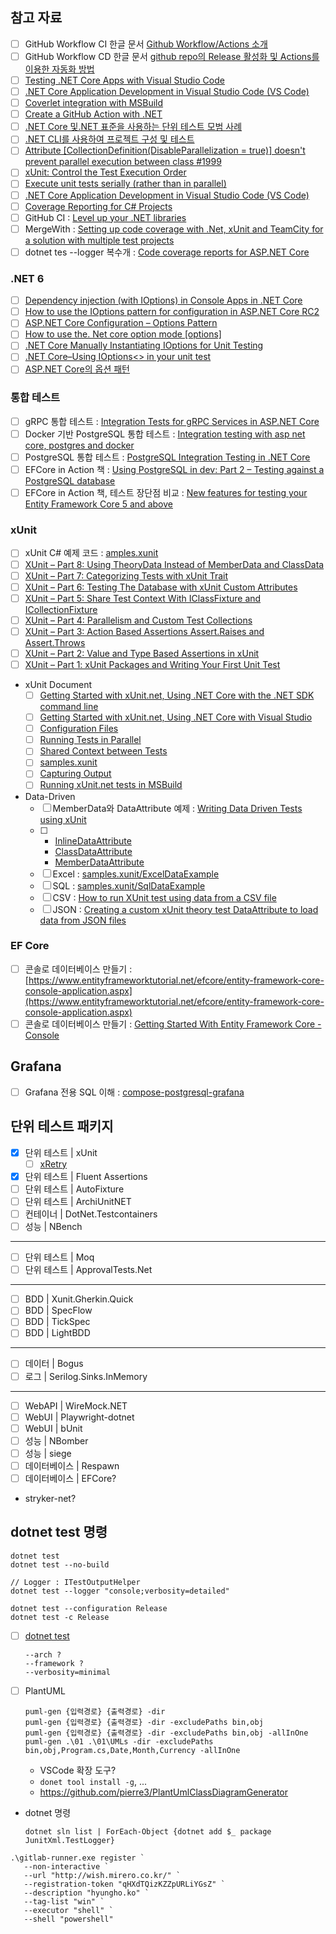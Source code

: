 ## 참고 자료
- [ ] GitHub Workflow CI 한글 문서 [Github Workflow/Actions 소개](https://www.sysnet.pe.kr/2/0/12541)
- [ ] GitHub Workflow CD 한글 문서 [github repo의 Release 활성화 및 Actions를 이용한 자동화 방법](https://www.sysnet.pe.kr/2/0/12542)
- [ ] [Testing .NET Core Apps with Visual Studio Code](https://www.pluralsight.com/guides/testing-.net-core-apps-with-visual-studio-code)
- [ ] [.NET Core Application Development in Visual Studio Code (VS Code)](https://www.dotnetcurry.com/visualstudio/1451/dotnet-core-development-vs-code)
- [ ] [Coverlet integration with MSBuild](https://github.com/coverlet-coverage/coverlet/blob/master/Documentation/MSBuildIntegration.md)
- [ ] [Create a GitHub Action with .NET](https://docs.microsoft.com/en-us/dotnet/devops/create-dotnet-github-action)
- [ ] [.NET Core 및.NET 표준을 사용하는 단위 테스트 모범 사례](https://docs.microsoft.com/ko-kr/dotnet/core/testing/unit-testing-best-practices)
- [ ] [.NET CLI를 사용하여 프로젝트 구성 및 테스트](https://docs.microsoft.com/ko-kr/dotnet/core/tutorials/testing-with-cli)
- [ ] [Attribute [CollectionDefinition(DisableParallelization = true)] doesn't prevent parallel execution between class #1999](https://github.com/xunit/xunit/issues/1999#issuecomment-522635397)
- [ ] [xUnit: Control the Test Execution Order](https://hamidmosalla.com/2018/08/16/xunit-control-the-test-execution-order/)
- [ ] [Execute unit tests serially (rather than in parallel)](https://www.titanwolf.org/Network/q/3c8bf31e-3cfe-4929-809c-24ac9dbc7fca/y)
- [ ] [.NET Core Application Development in Visual Studio Code (VS Code)](https://www.dotnetcurry.com/visualstudio/1451/dotnet-core-development-vs-code)
- [ ] [Coverage Reporting for C# Projects](https://fgimian.github.io/coverage-reporting-for-c-sharp-projects/)
- [ ] GitHub CI : [Level up your .NET libraries](https://benfoster.io/blog/level-up-your-dotnet-libraries/)
- [ ] MergeWith : [Setting up code coverage with .Net, xUnit and TeamCity for a solution with multiple test projects](https://medium.com/@justingoldberg_2282/setting-up-code-coverage-with-net-xunit-and-teamcity-for-a-solution-with-multiple-test-projects-5d0986db788b)
- [ ] dotnet tes --logger 복수개 : [Code coverage reports for ASP.NET Core](https://gunnarpeipman.com/aspnet-core-code-coverage/)

### .NET 6
- [ ] [Dependency injection (with IOptions) in Console Apps in .NET Core](https://keestalkstech.com/2018/04/dependency-injection-with-ioptions-in-console-apps-in-net-core-2/)
- [ ] [How to use the IOptions pattern for configuration in ASP.NET Core RC2](https://andrewlock.net/how-to-use-the-ioptions-pattern-for-configuration-in-asp-net-core-rc2/)
- [ ] [ASP.NET Core Configuration – Options Pattern](https://code-maze.com/aspnet-configuration-options/)
- [ ] [How to use the. Net core option mode [options]](https://developpaper.com/how-to-use-the-net-core-option-mode-options/)
- [ ] [.NET Core Manually Instantiating IOptions for Unit Testing](https://mitch.codes/net-core-manually-instantiating-ioptions-for-unit-testing/)
- [ ] [.NET Core–Using IOptions<> in your unit test](https://bartwullems.blogspot.com/2020/04/net-coreusing-ioptions-in-your-unit-test.html)
- [ ] [ASP.NET Core의 옵션 패턴](https://docs.microsoft.com/ko-kr/aspnet/core/fundamentals/configuration/options?view=aspnetcore-6.0)

### 통합 테스트
- [ ] gRPC 통합 테스트 : [Integration Tests for gRPC Services in ASP.NET Core](https://thecloudblog.net/post/integration-tests-for-grpc-services-in-asp.net-core/)
- [ ] Docker 기반 PostgreSQL 통합 테스트 : [Integration testing with asp net core, postgres and docker](https://t-heiten.net/docker/integration-testing-with-asp-net-core-postgres-and-docker/)
- [ ] PostgreSQL 통합 테스트 : [PostgreSQL Integration Testing in .NET Core](https://ufukhaciogullari.com/blog/postgresql-integration-testing-in-net-core/)
- [ ] EFCore in Action 책 : [Using PostgreSQL in dev: Part 2 – Testing against a PostgreSQL database](https://www.thereformedprogrammer.net/using-postgresql-in-dev-part-2-testing-against-a-postgresql-database/)
- [ ] EFCore in Action 책, 테스트 장단점 비교 : [New features for testing your Entity Framework Core 5 and above](https://www.thereformedprogrammer.net/new-features-for-unit-testing-your-entity-framework-core-5-code/)

### xUnit
- [ ] xUnit C# 예제 코드 : [amples.xunit](https://github.com/xunit/samples.xunit)  
- [ ] [XUnit – Part 8: Using TheoryData Instead of MemberData and ClassData](https://hamidmosalla.com/2020/04/05/xunit-part-8-using-theorydata-instead-of-memberdata-and-classdata/)
- [ ] [XUnit – Part 7: Categorizing Tests with xUnit Trait](https://hamidmosalla.com/2020/03/01/xunit-part-7-categorizing-tests-with-xunit-trait/)
- [ ] [XUnit – Part 6: Testing The Database with xUnit Custom Attributes](https://hamidmosalla.com/2020/02/16/xunit-part-6-testing-the-database-with-xunit-custom-attributes/)
- [ ] [XUnit – Part 5: Share Test Context With IClassFixture and ICollectionFixture](https://hamidmosalla.com/2020/02/02/xunit-part-5-share-test-context-with-iclassfixture-and-icollectionfixture/)
- [ ] [XUnit – Part 4: Parallelism and Custom Test Collections](https://hamidmosalla.com/2020/01/26/xunit-part-4-parallelism-and-custom-test-collections/)
- [ ] [XUnit – Part 3: Action Based Assertions Assert.Raises and Assert.Throws](https://hamidmosalla.com/2020/01/20/xunit-part-3-action-based-assertions-assert-raises-and-assert-throws/)
- [ ] [XUnit – Part 2: Value and Type Based Assertions in xUnit](https://hamidmosalla.com/2020/01/12/xunit-part-2-value-and-type-based-assertions-in-xunit/)
- [ ] [XUnit – Part 1: xUnit Packages and Writing Your First Unit Test](https://hamidmosalla.com/2020/01/05/xunit-part-1-xunit-packages-and-writing-your-first-unit-test/)
- xUnit Document
  - [ ] [Getting Started with xUnit.net, Using .NET Core with the .NET SDK command line](https://xunit.net/docs/getting-started/netcore/cmdline)
  - [ ] [Getting Started with xUnit.net, Using .NET Core with Visual Studio](https://xunit.net/docs/getting-started/netcore/visual-studio)
  - [ ] [Configuration Files](https://xunit.net/docs/configuration-files)
  - [ ] [Running Tests in Parallel](https://xunit.net/docs/running-tests-in-parallel)
  - [ ] [Shared Context between Tests](https://xunit.net/docs/shared-context)
  - [ ] [samples.xunit](https://github.com/xunit/samples.xunit)
  - [ ] [Capturing Output](https://xunit.net/docs/capturing-output)
  - [ ] [Running xUnit.net tests in MSBuild](https://xunit.net/docs/running-tests-in-msbuild)
- Data-Driven
  - [ ] MemberData와 DataAttribute 예제 : [Writing Data Driven Tests using xUnit](https://ikeptwalking.com/writing-data-driven-tests-using-xunit/)
  - [ ]
    - [InlineDataAttribute](https://github.com/xunit/xunit/blob/master/src/xunit.core/InlineDataAttribute.cs)
    - [ClassDataAttribute](https://github.com/xunit/xunit/blob/master/src/xunit.core/ClassDataAttribute.cs)
    - [MemberDataAttribute](https://github.com/xunit/xunit/blob/master/src/xunit.core/MemberDataAttribute.cs)
  - [ ] Excel : [samples.xunit/ExcelDataExample](https://github.com/xunit/samples.xunit/tree/0c8ef4e4291b0ddc98469ad1317d3ad0c7904ce7/ExcelDataExample)
  - [ ] SQL : [samples.xunit/SqlDataExample](https://github.com/xunit/samples.xunit/tree/0c8ef4e4291b0ddc98469ad1317d3ad0c7904ce7/SqlDataExample)
  - [ ] CSV : [How to run XUnit test using data from a CSV file](https://stackoverflow.com/questions/42727394/how-to-run-xunit-test-using-data-from-a-csv-file)
  - [ ] JSON : [Creating a custom xUnit theory test DataAttribute to load data from JSON files](https://andrewlock.net/creating-a-custom-xunit-theory-test-dataattribute-to-load-data-from-json-files/)

### EF Core
- [ ] 콘솔로 데이터베이스 만들기 : [https://www.entityframeworktutorial.net/efcore/entity-framework-core-console-application.aspx](https://www.entityframeworktutorial.net/efcore/entity-framework-core-console-application.aspx) 
- [ ] 콘솔로 데이터베이스 만들기 : [Getting Started With Entity Framework Core - Console](https://www.learnentityframeworkcore.com/walkthroughs/console-application)

## Grafana
- [ ] Grafana 전용 SQL 이해 : [compose-postgresql-grafana](https://github.com/Preetam/compose-postgresql-grafana)

## 단위 테스트 패키지
- [x] 단위 테스트 | xUnit
  - [ ] [xRetry](https://github.com/JoshKeegan/xRetry)
- [x] 단위 테스트 | Fluent Assertions
- [ ] 단위 테스트 | AutoFixture
- [ ] 단위 테스트 | ArchiUnitNET
- [ ] 컨테이너 | DotNet.Testcontainers
- [ ] 성능 | NBench
---
- [ ] 단위 테스트 | Moq
- [ ] 단위 테스트 | ApprovalTests.Net
---
- [ ] BDD | Xunit.Gherkin.Quick
- [ ] BDD | SpecFlow
- [ ] BDD | TickSpec
- [ ] BDD | LightBDD
---
- [ ] 데이터 | Bogus
- [ ] 로그 | Serilog.Sinks.InMemory
---
- [ ] WebAPI | WireMock.NET
- [ ] WebUI | Playwright-dotnet
- [ ] WebUI | bUnit
- [ ] 성능 | NBomber
- [ ] 성능 | siege
- [ ] 데이터베이스 | Respawn
- [ ] 데이터베이스 | EFCore?
- stryker-net?

## dotnet test 명령
```
dotnet test
dotnet test --no-build

// Logger : ITestOutputHelper
dotnet test --logger "console;verbosity=detailed"

dotnet test --configuration Release
dotnet test -c Release
```
- [ ] [dotnet test](https://docs.microsoft.com/en-us/dotnet/core/tools/dotnet-test)
  ```
  --arch ?
  --framework ?
  --verbosity=minimal
  ```
- [ ] PlantUML
  ```
  puml-gen {입력경로} {출력경로} -dir
  puml-gen {입력경로} {출력경로} -dir -excludePaths bin,obj
  puml-gen {입력경로} {출력경로} -dir -excludePaths bin,obj -allInOne
  puml-gen .\01 .\01\UMLs -dir -excludePaths bin,obj,Program.cs,Date,Month,Currency -allInOne
  ```
  - VSCode 확장 도구?
  - `donet tool install -g`, ...
  - https://github.com/pierre3/PlantUmlClassDiagramGenerator
- dotnet 명령
  ```
  dotnet sln list | ForEach-Object {dotnet add $_ package JunitXml.TestLogger}
  ```

```
.\gitlab-runner.exe register `
   --non-interactive `
   --url "http://wish.mirero.co.kr/" `
   --registration-token "qHXdTQizKZZpURLiYGsZ" `
   --description "hyungho.ko" `
   --tag-list "win" `
   --executor "shell" `
   --shell "powershell"
```
